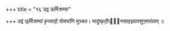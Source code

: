 +++
title = "१६ उद्व ऊर्मिःशम्या"

+++
उद्व॑ ऊ॒र्मिःशम्या॑ ह॒न्त्वापो॒ योक्त्रा॑णि मुञ्चत। मादु॑ष्कृतौ॒व्ये᳡नसाव॒घ्न्यावशु॑न॒मार॑ताम् ॥